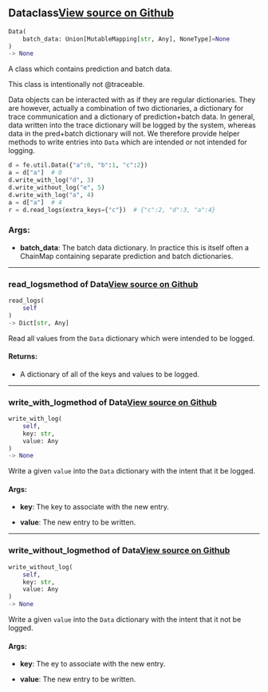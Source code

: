 ## Data<span class="tag">class</span><a class="sourcelink" href=https://github.com/fastestimator/fastestimator/blob/r1.1/fastestimator/util/data.py/#L18-L71>View source on Github</a>
```python
Data(
	batch_data: Union[MutableMapping[str, Any], NoneType]=None
)
-> None
```
A class which contains prediction and batch data.

This class is intentionally not @traceable.

Data objects can be interacted with as if they are regular dictionaries. They are however, actually a combination of
two dictionaries, a dictionary for trace communication and a dictionary of prediction+batch data. In general, data
written into the trace dictionary will be logged by the system, whereas data in the pred+batch dictionary will not.
We therefore provide helper methods to write entries into `Data` which are intended or not intended for logging.

```python
d = fe.util.Data({"a":0, "b":1, "c":2})
a = d["a"]  # 0
d.write_with_log("d", 3)
d.write_without_log("e", 5)
d.write_with_log("a", 4)
a = d["a"]  # 4
r = d.read_logs(extra_keys={"c"})  # {"c":2, "d":3, "a":4}
```


<h3>Args:</h3>


* **batch_data**: The batch data dictionary. In practice this is itself often a ChainMap containing separate prediction and batch dictionaries.

---

### read_logs<span class="tag">method of Data</span><a class="sourcelink" href=https://github.com/fastestimator/fastestimator/blob/r1.1/fastestimator/util/data.py/#L65-L71>View source on Github</a>
```python
read_logs(
	self
)
-> Dict[str, Any]
```
Read all values from the `Data` dictionary which were intended to be logged.


<h4>Returns:</h4>

<ul class="return-block"><li>    A dictionary of all of the keys and values to be logged.</li></ul>

---

### write_with_log<span class="tag">method of Data</span><a class="sourcelink" href=https://github.com/fastestimator/fastestimator/blob/r1.1/fastestimator/util/data.py/#L47-L54>View source on Github</a>
```python
write_with_log(
	self,
	key: str,
	value: Any
)
-> None
```
Write a given `value` into the `Data` dictionary with the intent that it be logged.


<h4>Args:</h4>


* **key**: The key to associate with the new entry.

* **value**: The new entry to be written.

---

### write_without_log<span class="tag">method of Data</span><a class="sourcelink" href=https://github.com/fastestimator/fastestimator/blob/r1.1/fastestimator/util/data.py/#L56-L63>View source on Github</a>
```python
write_without_log(
	self,
	key: str,
	value: Any
)
-> None
```
Write a given `value` into the `Data` dictionary with the intent that it not be logged.


<h4>Args:</h4>


* **key**: The ey to associate with the new entry.

* **value**: The new entry to be written.

